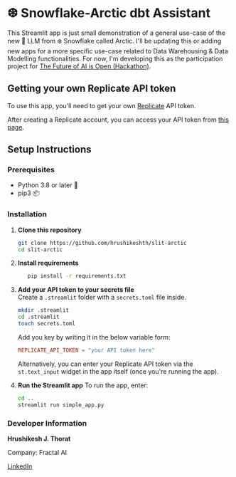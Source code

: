 # ❆ Snowflake-Arctic dbt Assistant
This Streamlit app is just small demonstration of a general use-case of the new 🤖 LLM from ❄️ Snowflake called Arctic. I'll be updating this or adding new apps for a more specific use-case related to Data Warehousing & Data Modelling functionalities. For now, I'm developing this as the participation project for [The Future of AI is Open (Hackathon)](https://arctic-streamlit-hackathon.devpost.com/).


## Getting your own Replicate API token

To use this app, you'll need to get your own [Replicate](https://replicate.com/) API token.

After creating a Replicate account, you can access your API token from [this page](https://replicate.com/account/api-tokens).

## Setup Instructions

### Prerequisites
- Python 3.8 or later 🐍
- pip3 📦

### Installation
1. **Clone this repository**
   ```bash
   git clone https://github.com/hrushikeshth/slit-arctic
   cd slit-arctic
   ```

2. **Install requirements**
   ```bash
      pip install -r requirements.txt
   ```

3. **Add your API token to your secrets file**\
Create a `.streamlit` folder with a `secrets.toml` file inside.
   ```bash
   mkdir .streamlit
   cd .streamlit
   touch secrets.toml
   ```
   
   Add you key by writing it in the below variable form:
      ```toml
      REPLICATE_API_TOKEN = "your API token here"
      ```
   
   Alternatively, you can enter your Replicate API token via the `st.text_input` widget in the app itself (once you're running the app).

4. **Run the Streamlit app**
To run the app, enter:
   ```bash
   cd ..
   streamlit run simple_app.py
   ```

   
### Developer Information
**Hrushikesh J. Thorat**

Company: Fractal AI

[LinkedIn](https://www.linkedin.com/in/hrushikeshth/)